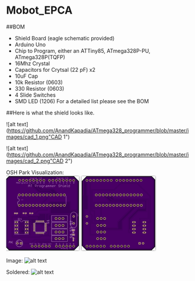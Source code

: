 Mobot_EPCA
==========

##BOM
* Shield Board (eagle schematic provided)
* Arduino Uno
* Chip to Program, either an ATTiny85, ATmega328P-PU, ATmega328P(TQFP)
* 16Mhz Crystal
* Capacitors for Crytsal (22 pF) x2
* 10uF Cap 
* 10k Resistor (0603)
* 330 Resistor (0603)
* 4 Slide Switches
* SMD LED (1206)
For a detailed list please see the BOM

##Here is what the shield looks like. 

![alt text](https://github.com/AnandKapadia/ATmega328_programmer/blob/master/images/cad_1.png"CAD 1")

![alt text](https://github.com/AnandKapadia/ATmega328_programmer/blob/master/images/cad_2.png"CAD 2")

OSH Park Visualization: 
![alt text](https://github.com/AnandKapadia/ATmega328_programmer/blob/master/images/osh.png "OSH Park")

Image: 
![alt text]( "Image")

Soldered: 
![alt text]( "Soldered")
